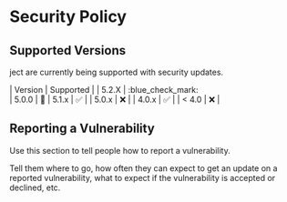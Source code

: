 # Security Policy

## Supported Versions

ject are
currently being supported with security updates.

| Version | Supported          |
| 5.2.X   | :blue_check_mark:  
| 5.0.0   | 📗
| 5.1.x   | :white_check_mark: |
| 5.0.x   | :x:                |
| 4.0.x   | :white_check_mark: |
| < 4.0   | :x:                |

## Reporting a Vulnerability

Use this section to tell people how to report a vulnerability.

Tell them where to go, how often they can expect to get an update on a
reported vulnerability, what to expect if the vulnerability is accepted or
declined, etc.
